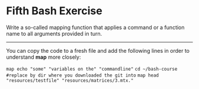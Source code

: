 # Fifth Bash Exercise

Write a so-called mapping function that applies a command or a function name
to all arguments provided in turn.

---

You can copy the code to a fresh file and add the
following lines in order to understand **map** more closely:

`map echo "some" "variables on the" "commandline"`
`cd ~/bash-course #replace by dir where you downloaded the git into`
`map head "resources/testfile" "resources/matrices/3.mtx."`


